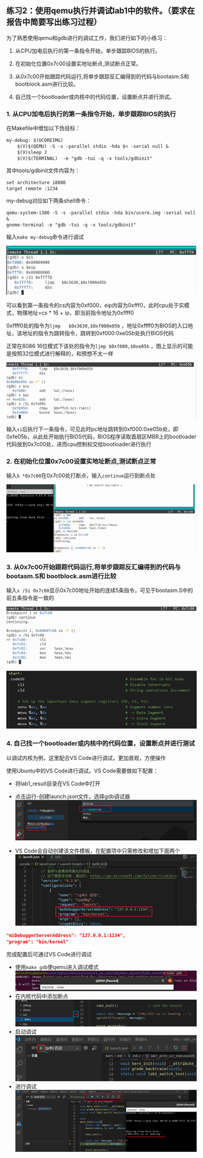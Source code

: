 ## 练习2：使用qemu执行并调试lab1中的软件。（要求在报告中简要写出练习过程）

为了熟悉使用qemu和gdb进行的调试工作，我们进行如下的小练习：

1. 从CPU加电后执行的第一条指令开始，单步跟踪BIOS的执行。

2. 在初始化位置0x7c00设置实地址断点,测试断点正常。

3. 从0x7c00开始跟踪代码运行,将单步跟踪反汇编得到的代码与bootasm.S和 bootblock.asm进行比较。

4. 自己找一个bootloader或内核中的代码位置，设置断点并进行测试。

   

### 1. 从CPU加电后执行的第一条指令开始，单步跟踪BIOS的执行

在Makefile中增加以下伪目标：

```shell
my-debug: $(UCOREIMG)
	$(V)$(QEMU) -S -s -parallel stdio -hda $< -serial null &
	$(V)sleep 2
	$(V)$(TERMINAL)  -e "gdb -tui -q -x tools/gdbinit"
```

其中tools/gdbinit文件内容为：

```
set architecture i8086
target remote :1234
```

my-debug对应如下两条shell命令：

```shell
qemu-system-i386 -S -s -parallel stdio -hda bin/ucore.img -serial null &
gnome-terminal -e "gdb -tui -q -x tools/gdbinit"
```

输入`make my-debug`命令进行调试

![image-20200702135238365](report_ex2.assets/image-20200702135238365.png)

可以看到第一条指令的cs内容为0xf000，eip内容为0xfff0，此时cpu处于实模式，物理地址=cs * 16 + ip，即当前指令地址为0xffff0

0xffff0处的指令为`ljmp   $0x3630,$0xf000e05b` ，地址0xffff0为BIOS的入口地址，该地址的指令为跳转指令，跳转到0xf000:0xe05b处执行BIOS代码

正常在8086 16位模式下该处的指令为`ljmp $0xf000,$0xe05b` ，图上显示的可能是按照32位模式进行解释的，和预想不太一样

![image-20200702141951134](report_ex2.assets/image-20200702141951134.png)

输入`si`后执行下一条指令，可见此时pc地址跳转到0xf000:0xe05b处，即0xfe05b，从此处开始执行BIOS代码，BIOS程序读取首扇区MBR上的bootloader代码放到0x7c00处，进而cpu控制权交给bootloader进行执行



### 2. 在初始化位置0x7c00设置实地址断点,测试断点正常

输入`b *0x7c00`在0x7c00处打断点，输入`continue`运行到断点处

![image-20200702142505195](report_ex2.assets/image-20200702142505195.png)



### 3. 从0x7c00开始跟踪代码运行,将单步跟踪反汇编得到的代码与bootasm.S和 bootblock.asm进行比较

输入`x /5i 0x7c00`显示0x7c00地址开始的连续5条指令，可见于bootasm.S中的前五条指令是一致的

![image-20200702142732997](report_ex2.assets/image-20200702142732997.png)

![image-20200702142908450](report_ex2.assets/image-20200702142908450.png)



### 4. 自己找一个bootloader或内核中的代码位置，设置断点并进行测试

以调试内核为例，这里配合VS Code进行调试，更加直观，方便操作

使用Ubuntu中的VS Code进行调试。VS Code需要做如下配置：

- 将lab1_result目录在VS Code中打开
- 点击运行-创建launch.json文件，选择gdb调试器
  ![img](report_ex2.assets/1159891-20200615225729286-455005839.png)

- VS Code会自动创建该文件模板，在配置项中只需修改和增加下面两个
  ![img](report_ex2.assets/1159891-20200615230019385-643686845.png)

```json
"miDebuggerServerAddress": "127.0.0.1:1234",
"program": "bin/kernel"
```

完成配置后可通过VS Code进行调试

- 使用`make gdb`使qemu进入调试模式
    ![img](report_ex2.assets/1159891-20200615230351956-937747373.png)
- 在内核代码中添加断点
    ![img](report_ex2.assets/1159891-20200615230501858-1901835862.png)
- 启动调试
    ![img](report_ex2.assets/1159891-20200615230548784-1783867404.png)
- 进行调试
  ![img](report_ex2.assets/1159891-20200615230742124-1756552416.png)